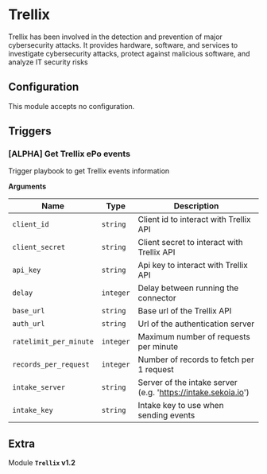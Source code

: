 # Trellix

Trellix has been involved in the detection and prevention of major cybersecurity attacks. It provides hardware, software, and services to investigate cybersecurity attacks, protect against malicious software, and analyze IT security risks

## Configuration

This module accepts no configuration.

## Triggers

### [ALPHA] Get Trellix ePo events

Trigger playbook to get Trellix events information

**Arguments**

| Name      |  Type   |  Description  |
| --------- | ------- | --------------------------- |
| `client_id` | `string` | Client id to interact with Trellix API |
| `client_secret` | `string` | Client secret to interact with Trellix API |
| `api_key` | `string` | Api key to interact with Trellix API |
| `delay` | `integer` | Delay between running the connector |
| `base_url` | `string` | Base url of the Trellix API |
| `auth_url` | `string` | Url of the authentication server |
| `ratelimit_per_minute` | `integer` | Maximum number of requests per minute |
| `records_per_request` | `integer` | Number of records to fetch per 1 request |
| `intake_server` | `string` | Server of the intake server (e.g. 'https://intake.sekoia.io') |
| `intake_key` | `string` | Intake key to use when sending events |


## Extra

Module **`Trellix` v1.2**